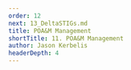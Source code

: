 ```yaml
---
order: 12
next: 13_DeltaSTIGs.md
title: POA&M Management
shortTitle: 11. POA&M Management
author: Jason Kerbelis
headerDepth: 4
---
```



<VidStack
  src="https://www.youtube.com/watch?v=cWS6X7NhUcA&list=PLm1Nyfu8s-DeXpRg8B5bqnrLH7HXetzWn&index=11"
  poster="../../assets/training-videos/POAM Management.jpg"
/>